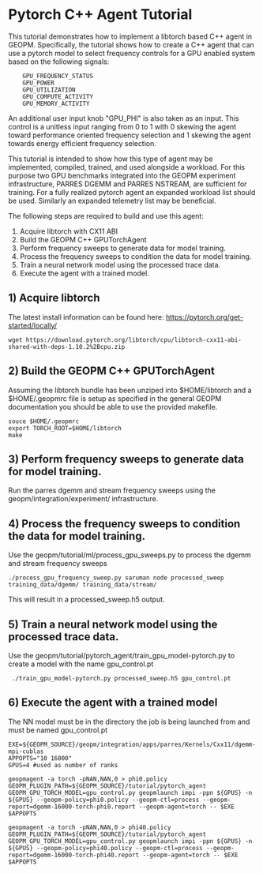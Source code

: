 # Pytorch C++ Agent Tutorial

This tutorial demonstrates how to implement a libtorch based C++ agent in GEOPM.
Specifically, the tutorial shows how to create a C++ agent that can use a pytorch model
to select frequency controls for a GPU enabled system based on the following signals:
```
    GPU_FREQUENCY_STATUS
    GPU_POWER
    GPU_UTILIZATION
    GPU_COMPUTE_ACTIVITY
    GPU_MEMORY_ACTIVITY
```
An additional user input knob "GPU_PHI" is also taken as an input.  This control is a unitless
input ranging from 0 to 1 with 0 skewing the agent toward performance oriented frequency selection
and 1 skewing the agent towards energy efficient frequency selection.

This tutorial is intended to show how this type of agent may be implemented, compiled, trained,
and used alongside a workload.  For this purpose two GPU benchmarks integrated into the GEOPM
experiment infrastructure, PARRES DGEMM and PARRES NSTREAM, are sufficient for training.
For a fully realized pytorch agent an expanded workload list  should be used.  Similarly an
expanded telemetry list may be beneficial.


The following steps are required to build and use this agent:
1. Acquire libtorch with CX11 ABI
2. Build the GEOPM C++ GPUTorchAgent
3. Perform frequency sweeps to generate data for model training.
4. Process the frequency sweeps to condition the data for model training.
5. Train a neural network model using the processed trace data.
6. Execute the agent with a trained model.


## 1) Acquire libtorch
The latest install information can be found here: https://pytorch.org/get-started/locally/

```
wget https://download.pytorch.org/libtorch/cpu/libtorch-cxx11-abi-shared-with-deps-1.10.2%2Bcpu.zip
```

## 2) Build the GEOPM C++ GPUTorchAgent
Assuming the libtorch bundle has been unziped into $HOME/libtorch and a $HOME/.geopmrc file is setup
as specified in the general GEOPM documentation you should be able to use the provided makefile.

```
souce $HOME/.geopmrc
export TORCH_ROOT=$HOME/libtorch
make
```

## 3) Perform frequency sweeps to generate data for model training.
Run the parres dgemm and stream frequency sweeps using the geopm/integration/experiment/
infrastructure.

## 4) Process the frequency sweeps to condition the data for model training.
Use the geopm/tutorial/ml/process_gpu_sweeps.py to process the dgemm and stream frequency sweeps
```
./process_gpu_frequency_sweep.py saruman node processed_sweep training_data/dgemm/ training_data/stream/
```
This will result in a processed_sweep.h5 output.

## 5) Train a neural network model using the processed trace data.
Use the geopm/tutorial/pytorch_agent/train_gpu_model-pytorch.py to create a model with the name gpu_control.pt
```
 ./train_gpu_model-pytorch.py processed_sweep.h5 gpu_control.pt
```

## 6) Execute the agent with a trained model
The NN model must be in the directory the job is being launched from and must be named gpu_control.pt

```
EXE=${GEOPM_SOURCE}/geopm/integration/apps/parres/Kernels/Cxx11/dgemm-mpi-cublas
APPOPTS="10 16000"
GPUS=4 #used as number of ranks

geopmagent -a torch -pNAN,NAN,0 > phi0.policy
GEOPM_PLUGIN_PATH=${GEOPM_SOURCE}/tutorial/pytorch_agent GEOPM_GPU_TORCH_MODEL=gpu_control.py geopmlaunch impi -ppn ${GPUS} -n ${GPUS} --geopm-policy=phi0.policy --geopm-ctl=process --geopm-report=dgemm-16000-torch-phi0.report --geopm-agent=torch -- $EXE $APPOPTS

geopmagent -a torch -pNAN,NAN,0 > phi40.policy
GEOPM_PLUGIN_PATH=${GEOPM_SOURCE}/tutorial/pytorch_agent GEOPM_GPU_TORCH_MODEL=gpu_control.py geopmlaunch impi -ppn ${GPUS} -n ${GPUS} --geopm-policy=phi40.policy --geopm-ctl=process --geopm-report=dgemm-16000-torch-phi40.report --geopm-agent=torch -- $EXE $APPOPTS
```
